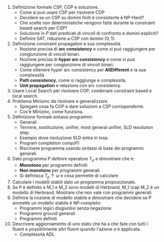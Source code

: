 1. Definizione formale CSP, COP e soluzione.
	- Come si può usare CSP per risolvere COP
	- Decidere se un CSP su domini finiti è consistente è NP-Hard?
	- Che scelte non deterministiche vengono fatte durante la constraint based search per CSP?
	- Soluzione in $P$ dati predicati di vincoli di confronto e domini espliciti?
	- Definire SAT, riduzione a CSP con domini $\{0,1\}$.
1. Definizione constraint propagation e sua complessità.
	- Nozione precisa di **arc consistency** e come si può raggiungere per congiunzione di vincoli binari.
	- Nozione precisa di **hyper arc consistency** e come si può raggiungere per congiunzione di vincoli binari.
	- Come ottenere hyper arc consistency per **AllDifferent** e la sua complessità
	- **Path consistency**, come si raggiunge e complessità.
	- **Unit propagation** e relazione con arc consistency.
1. Usare Local Search per risolvere COP, combinare constraint based e local search.
2. Problema Minizinc da risolvere e generalizzare.
	- Spiegare cosa fa COP e dare soluzioni a CSP corrispondente.
	- Cos'è Minizinc, come funziona.
1. Definizione formale sintassi programmi:
	- Generali
	- Termine, sostituzione, unifier, most general unifier, SLD resolution step.
	- Esempio dove risoluzione SLD entra in loop.
	- Program completion *comp(P)*
	- Riscrivere programma usando sintassi di base dei programmi generali.
2. Dato programma P definire operatore $T_p$ e dimostrare che è:
	- **Monotono** per programmi definiti
	- **Non monotono** per programmi generali.
	- Si definisca $T_p \uparrow \omega$ e cosa permette di calcolare
3. Calcolare i modelli stabili dato un programma proposizionale.
4. Se P è definito e M_1 e M_2 sono modelli di Herbrand, M_1 \cap M_2 è un modello di Herbrand. Mostrare che non vale con programmi generali.
1. Definire la nozione di modello stabile e dimostrare che decidere se P ammette un modello stabile è NP-completo:
	- Programmi logici disgiuntivi senza negazione
	- Programmi ground generali
	- Programmi definiti
2. Descrivere aggiornamento di uno stato che ha a che fare con tutti i fluent e possibilmente altri fluent quando l'azione $a$ è applicata. 
	- Complessità ADL